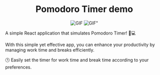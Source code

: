 <h1 align="center">Pomodoro Timer demo</h1>
<p align="center">
	
  <img src="https://github.com/sPappalard/PomodoroTimerApp/blob/main/img1.gif" alt="GIF">
  <img center src= "https://github.com/sPappalard/PomodoroTimerApp/blob/main/Senza-titolo(1).gif" alt=GIF">

  A simple React application that simulates Pomodoro Timer! 🍅💻
  
  With this simple yet effective app, you can enhance your productivity by managing work time and breaks efficiently.
  
🕒 Easily set the timer for work time and break time according to your preferences.
</p>
